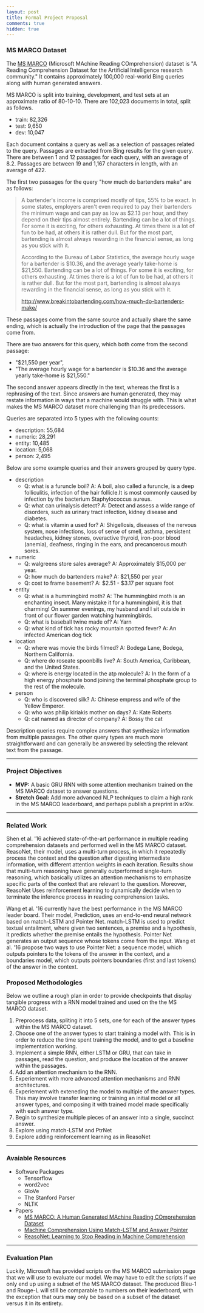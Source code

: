 ```yaml
---
layout: post
title: Formal Project Proposal
comments: true
hidden: true
---
```


### [](#header-3)MS MARCO Dataset

The [MS MARCO](http://www.msmarco.org/) (Microsoft MAchine Reading COmprehension) dataset is
"A Reading Comprehension Dataset for the Artificial Intelligence research community."
It contains approximately 100,000 real-world Bing queries along with human generated answers.

MS MARCO is split into training, development, and test sets at an approximate ratio of 80-10-10.
There are 102,023 documents in total, split as follows.
 - train: 82,326
 - test: 9,650
 - dev: 10,047

Each document contains a query as well as a selection of passages related to the query.
Passages are extracted from Bing results for the given query.
There are between 1 and 12 passages for each query, with an average of 8.2.
Passages are between 19 and 1,167 characters in length, with an average of 422.

The first two passages for the query "how much do bartenders make" are as follows:
> A bartender's income is comprised mostly of tips, 55% to be exact.
> In some states, employers aren't even required to pay their bartenders
> the minimum wage and can pay as low as $2.13 per hour, and they depend
> on their tips almost entirely. Bartending can be a lot of things.
> For some it is exciting, for others exhausting. At times there is a lot
> of fun to be had, at others it is rather dull. But for the most part,
> bartending is almost always rewarding in the financial sense,
> as long as you stick with it.
>
> According to the Bureau of Labor Statistics, the average hourly wage
> for a bartender is $10.36, and the average yearly take-home is $21,550.
> Bartending can be a lot of things. For some it is exciting, for others
> exhausting. At times there is a lot of fun to be had, at others it is
> rather dull. But for the most part, bartending is almost always rewarding
> in the financial sense, as long as you stick with it.
>
> http://www.breakintobartending.com/how-much-do-bartenders-make/

These passages come from the same source and actually share the same ending,
which is actually the introduction of the page that the passages come from.

There are two answers for this query, which both come from the second passage:
 - "$21,550 per year",
 - "The average hourly wage for a bartender is $10.36 and the average yearly take-home is $21,550."

The second answer appears directly in the text, whereas the first is a rephrasing of the text.
Since answers are human generated, they may restate information in ways that a machine would struggle with.
This is what makes the MS MARCO dataset more challenging than its predecessors.

Queries are separated into 5 types with the following counts:
 - description: 55,684
 - numeric: 28,291
 - entity: 10,485
 - location: 5,068
 - person: 2,495

Below are some example queries and their answers grouped by query type.
 - description
    - Q: what is a furuncle boil? A: A boil, also called a furuncle, is a deep folliculitis, infection of the hair follicle.It is most commonly caused by infection by the bacterium Staphylococcus aureus.
    - Q: what can urinalysis detect? A: Detect and assess a wide range of disorders, such as urinary tract infection, kidney disease and diabetes.
    - Q: what is vitamin a used for? A: Shigellosis, diseases of the nervous system, nose infections, loss of sense of smell, asthma, persistent headaches, kidney stones, overactive thyroid, iron-poor blood (anemia), deafness, ringing in the ears, and precancerous mouth sores.
 - numeric
    - Q: walgreens store sales average? A: Approximately $15,000 per year.
    - Q: how much do bartenders make? A: $21,550 per year
    - Q: cost to frame basement? A: $2.51 - $3.17 per square foot
 - entity
    - Q: what is a hummingbird moth? A: The hummingbird moth is an enchanting insect. Many mistake it for a hummingbird, it is that charming! On summer evenings, my husband and I sit outside in front of our flower garden watching hummingbirds.
    - Q: what is baseball twine made of? A: Yarn
    - Q: what kind of tick has rocky mountain spotted fever? A: An infected American dog tick
 - location
    - Q: where was movie the birds filmed? A: Bodega Lane, Bodega, Northern California.
    - Q: where do roseate spoonbills live? A: South America, Caribbean, and the United States.
    - Q: where is energy located in the atp molecule? A: In the form of a high energy phosphate bond joining the terminal phosphate group to the rest of the molecule.
 - person
    - Q: who is discovered silk? A: Chinese empress and wife of the Yellow Emperor.
    - Q: who was philip kiriakis mother on days? A: Kate Roberts
    - Q: cat named as director of company? A: Bossy the cat

Description queries require complex answers that synthesize information from multiple passages.
The other query types are much more straightforward and can generally be answered by selecting the
relevant text from the passage.

* * *

### [](#header-3)Project Objectives
- **MVP:** A basic GRU RNN with some attention mechanism trained on the MS MARCO dataset to answer questions.
- **Stretch Goal:** Add more advanced NLP techniques to claim a high rank in the MS MARCO leaderboard, and perhaps publish a preprint in arXiv.

* * *

### [](#header-3)Related Work

Shen et al. '16 achieved state-of-the-art performance in multiple reading comprehension datasets and performed well in the MS MARCO dataset. ReasoNet, their model, uses a multi-turn process, in which it repeatedly process the context and the question after digesting intermediate information, with different attention weights in each iteration. Results show that multi-turn reasoning have generally outperformed single-turn reasoning, which basically utilizes an attention mechanisms to emphasize specific parts of the context that are relevant to the question. Moreover, ReasoNet Uses reinforcement learning to dynamically decide when to terminate the inference process in reading comprehension tasks.

Wang et al. '16 currently have the best performance in the MS MARCO leader board. Their model, Prediction, uses an end-to-end neural network based on match-LSTM and Pointer Net. match-LSTM is used to predict textual entailment, where given two sentences, a premise and a hypothesis, it predicts whether the premise entails the hypothesis. Pointer Net generates an output sequence whose tokens come from the input. Wang et al. '16 propose two ways to use Pointer Net: a sequence model, which outputs pointers to the tokens of the answer in the context, and a boundaries model, which outputs pointers boundaries (first and last tokens) of the answer in the context.


### [](#header-3)Proposed Methodologies

Below we outline a rough plan in order to provide checkpoints that display tangible progress with a RNN model trained and used on the the MS MARCO dataset.

1.  Preprocess data, spliting it into 5 sets, one for each of the answer types within the MS MARCO dataset.
2.  Choose one of the answer types to start training a model with. This is in order to reduce the time spent training the model, and to get a baseline implementation working.
3.  Implement a simple RNN, either LSTM or GRU, that can take in passages, read the question, and produce the location of the answer within the passages.
4.  Add an attention mechanism to the RNN.
5.  Experiement with more advanced attention mechanisms and RNN architectures.
6.  Experiement with exteneding the model to multiple of the answer types. This may involve transfer learning or training an initial model or all answer types, and composing it with trained model made specifically with each answer type.
7.  Begin to synthesize multiple pieces of an answer into a single, succinct answer.
8.  Explore using match-LSTM and PtrNet
9.  Explore adding reinforcement learning as in ReasoNet

* * *

### [](#header-3)Avaiable Resources

*   Software Packages
    *   Tensorflow
    *   word2vec
    *   GloVe
    *   The Stanford Parser
    *   NLTK
*   Papers
    *   [MS MARCO: A Human Generated MAchine Reading COmprehension Dataset](https://arxiv.org/pdf/1611.09268v2.pdf)
    *   [Machine Comprehension Using Match-LSTM and Answer Pointer](https://arxiv.org/pdf/1608.07905.pdf)
    *   [ReasoNet: Learning to Stop Reading in Machine Comprehension](https://arxiv.org/pdf/1609.05284.pdf)

* * *

### [](#header-3)Evaluation Plan

Luckily, Microsoft has provided scripts on the MS MARCO submission page that we will use to evaluate our model. We may have to edit the scripts if we only end up using a subset of the MS MARCO dataset. The produced Bleu-1 and Rouge-L will still be comparable to numbers on their leaderboard, with the exception that ours may only be based on a subset of the dataset versus it in its entirety.
